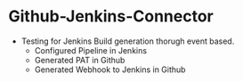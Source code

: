 # Github-Jenkins-Connector
- Testing for Jenkins Build generation thorugh event based.
  - Configured Pipeline in Jenkins
  - Generated PAT in Github
  - Generated Webhook to Jenkins in Github
